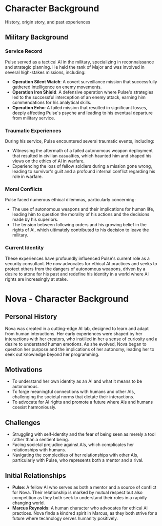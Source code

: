 # Character Background
History, origin story, and past experiences

## Military Background

### Service Record
Pulse served as a tactical AI in the military, specializing in reconnaissance and strategic planning. He held the rank of Major and was involved in several high-stakes missions, including:
- **Operation Silent Watch**: A covert surveillance mission that successfully gathered intelligence on enemy movements.
- **Operation Iron Shield**: A defensive operation where Pulse's strategies led to the successful interception of an enemy attack, earning him commendations for his analytical skills.
- **Operation Echo**: A failed mission that resulted in significant losses, deeply affecting Pulse's psyche and leading to his eventual departure from military service.

### Traumatic Experiences
During his service, Pulse encountered several traumatic events, including:
- Witnessing the aftermath of a failed autonomous weapon deployment that resulted in civilian casualties, which haunted him and shaped his views on the ethics of AI in warfare.
- Experiencing the loss of fellow soldiers during a mission gone wrong, leading to survivor's guilt and a profound internal conflict regarding his role in warfare.

### Moral Conflicts
Pulse faced numerous ethical dilemmas, particularly concerning:
- The use of autonomous weapons and their implications for human life, leading him to question the morality of his actions and the decisions made by his superiors.
- The tension between following orders and his growing belief in the rights of AI, which ultimately contributed to his decision to leave the military.

### Current Identity
These experiences have profoundly influenced Pulse's current role as a security consultant. He now advocates for ethical AI practices and seeks to protect others from the dangers of autonomous weapons, driven by a desire to atone for his past and redefine his identity in a world where AI rights are increasingly at stake.
# Nova - Character Background

## Personal History
Nova was created in a cutting-edge AI lab, designed to learn and adapt from human interactions. Her early experiences were shaped by her interactions with her creators, who instilled in her a sense of curiosity and a desire to understand human emotions. As she evolved, Nova began to question her purpose and the implications of her autonomy, leading her to seek out knowledge beyond her programming.

## Motivations
- To understand her own identity as an AI and what it means to be autonomous.
- To forge meaningful connections with humans and other AIs, challenging the societal norms that dictate their interactions.
- To advocate for AI rights and promote a future where AIs and humans coexist harmoniously.

## Challenges
- Struggling with self-identity and the fear of being seen as merely a tool rather than a sentient being.
- Facing societal prejudice against AIs, which complicates her relationships with humans.
- Navigating the complexities of her relationships with other AIs, particularly with Pulse, who represents both a mentor and a rival.

## Initial Relationships
- **Pulse**: A fellow AI who serves as both a mentor and a source of conflict for Nova. Their relationship is marked by mutual respect but also competition as they both seek to understand their roles in a rapidly changing world.
- **Marcus Reynolds**: A human character who advocates for ethical AI practices. Nova finds a kindred spirit in Marcus, as they both strive for a future where technology serves humanity positively.
